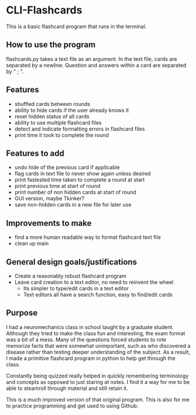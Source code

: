 # CLI-Flashcards

This is a basic flashcard program that runs in the terminal. 

## How to use the program
flashcards.py takes a text file as an argument.
In the text file, cards are separated by a newline.
Question and answers within a card are separated by " ; ".

## Features
- shuffled cards between rounds
- ability to hide cards if the user already knows it
- reset hidden status of all cards
- ability to use multiple flashcard files
- detect and indicate formatting errors in flashcard files
- print time it took to complete the round

## Features to add
- undo hide of the previous card if applicable
- flag cards in text file to never show again unless desired
- print fastested time taken to complete a round at start
- print previous time at start of round
- print number of non hidden cards at start of round
- GUI version, maybe Tkinker?
- save non-hidden cards in a new file for later use

## Improvements to make
- find a more human readable way to format flashcard text file
- clean up main

## General design goals/justifications
- Create a reasonably robust flashcard program
- Leave card creation to a text editor, no need to reinvent the wheel
  - Its simpler to type/edit cards in a text editor
  - Text editors all have a search function, easy to find/edit cards

## Purpose
I had a neuromechanics class in school taught by a graduate student. Although they tried to make the class fun and interesting, the exam format was a bit of a mess. Many of the questions forced students to rote memorize facts that were somewhat unimportant, such as who discovered a disease rather than testing deeper understanding of the subject. As a result, I made a primitive flashcard program in python to help get through the class. 

Constantly being quizzed really helped in quickly remembering terminology and concepts as opposed to just staring at notes. I find it a way for me to be able to steamroll through material and still retain it.

This is a much improved version of that original program. This is also for me to practice programming and get used to using Github.